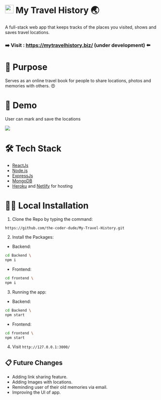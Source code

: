 # <img src="https://i.ibb.co/WBNSYtm/t-icon.png" width="28px"> My Travel History 🌏 

A full-stack web app that keeps tracks of the places you visited, shows and saves travel locations.


### ➡️ Visit : https://mytravelhistory.biz/ (under development) ⬅️


# 🤔 Purpose

Serves as an online travel book for people to share locations, photos and memories with others. 😍


# 🧐 Demo

User can mark and save the locations 

<img src="https://i.ibb.co/z5BHjQq/Screenshot-from-2021-06-23-20-55-58.png">


# 🛠 Tech Stack

* [ReactJs](https://reactjs.org/)
* [Node.js](https://nodejs.org/en/)
* [ExpressJs](https://expressjs.com/)
* [MongoDB](https://www.mongodb.com/)
* [Heroku](http://heroku.com/) and [Netlify](https://www.netlify.com/) for hosting

# 👨‍🔧 Local Installation

1. Clone the Repo by typing the command:
```sh
https://github.com/the-coder-dude/My-Travel-History.git
```
2. Install the Packages: 

  * Backend:
   ```sh
   cd Backend \ 
   npm i
   ```
  * Frontend:
   ```sh
   cd frontend \ 
   npm i
   ```
3. Running the app:


  * Backend:
   ```sh
   cd Backend \ 
   npm start
   ```
  * Frontend:
   ```sh
   cd frontend \ 
   npm start
   ```

4. Visit `http://127.0.0.1:3000/`

## 📋 Future Changes

- Adding link sharing feature.
- Adding Images with locations.
- Reminding user of their old memories via email.
- Improving the UI of app.

